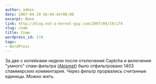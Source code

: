 ```yaml
---
author: admin
date: 2007-04-19 16:44:42+00:00
excerpt: None
link: http://blog.not-a-kernel-guy.com/2007/04/19/174
slug: спам
title: Спам.
wordpress_id: 174
tags:
- WordPress
---
```


За две с копейками недели после отключения Captcha и включения "умного" спам-фильтра ([Akismet](http://akismet.com/)) было отфильтровано 1403 спаммерских комментария. Через фильтр прорвались считанные единицы. Можно жить.
